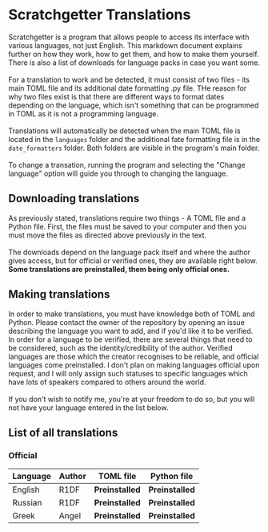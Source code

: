 # Scratchgetter Translations
Scratchgetter is a program that allows people to access its interface with various languages, not just English. This markdown document explains further on how they work, how to get them, and how to make them yourself. There is also a list of downloads for language packs in case you want some.<br><br>
For a translation to work and be detected, it must consist of two files - its main TOML file and its additional date formatting .py file. THe reason for why two files exist is that there are different ways to format dates depending on the language, which isn't something that can be programmed in TOML as it is not a programming language.<br><br>
Translations will automatically be detected when the main TOML file is located in the `languages` folder and the additional fate formatting file is in the `date_formatters` folder. Both folders are visible in the program's main folder.<br><br>
To change a transation, running the program and selecting the "Change language" option will guide you through to changing the language.

## Downloading translations
As previously stated, translations require two things - A TOML file and a Python file. First, the files must be saved to your computer and then you must move the files as directed above previously in the text.<br><br>
The downloads depend on the language pack itself and where the author gives access, but for official or verified ones, they are available right below. **Some translations are preinstalled, them being only official ones.**

## Making translations
In order to make translations, you must have knowledge both of TOML and Python. Please contact the owner of the repository by opening an issue describing the language you want to add, and if you'd like it to be verified. In order for a language to be verified, there are several things that need to be considered, such as the identity/credibility of the author. Verified languages are those which the creator recognises to be reliable, and official languages come preinstalled. I don't plan on making languages official upon request, and I will only assign such statuses to specific languages which have lots of speakers compared to others around the world.<br><br>
If you don't wish to notify me, you're at your freedom to do so, but you will not have your language entered in the list below.

## List of all translations
### Official
| Language | Author | TOML file | Python file |
| ---- | ---- | ---- | ---- |
| English | R1DF | **Preinstalled** | **Preinstalled** |
| Russian | R1DF | **Preinstalled** | **Preinstalled** |
| Greek | Angel | **Preinstalled** | **Preinstalled** |
